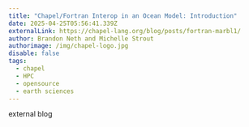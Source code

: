 ```yaml
---
title: "Chapel/Fortran Interop in an Ocean Model: Introduction"
date: 2025-04-25T05:56:41.339Z
externalLink: https://chapel-lang.org/blog/posts/fortran-marbl1/
author: Brandon Neth and Michelle Strout
authorimage: /img/chapel-logo.jpg
disable: false
tags:
  - chapel
  - HPC
  - opensource
  - earth sciences
---
```

external blog